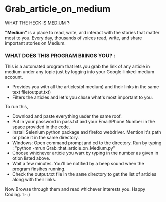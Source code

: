 # Grab_article_on_medium 
WHAT THE HECK IS [MEDIUM](https://medium.com/) ?:


**"Medium"** is a place to read, write, and interact with the stories that matter most to you. Every day, thousands of voices read, write, and share important stories on Medium.

### WHAT DOES THIS PROGRAM BRINGS YOU? :


This is a automated program that lets you grab the link of any article in medium under any topic just by logging into your Google-linked-medium account.


* Provides you with all the articles(of medium) and their links in the same text file(output.txt)
* Filters the articles and let's you chose what's most important to you.


To run this,


* Download and paste everything under the same roof.
* Put in your password in pass.txt and your Email/Phone Number in the space provided in the code.
* Install Selenium python package and firefox webdriver. Mention it's path or place it in the same directory.
* Windows: Open command prompt and cd to the directory.
  Run by typing : "python -mrun Grab_that_article_on_Medium.py"
* Choose whichever article you want by typing in the number as given in otion listed above.
* Wait a few minutes. You'll be notified by a beep sound when the program finsihes running.
* Check the output.txt file in the same directory to get the list of articles along with their links.
    
Now Browse through them and read whichever interests you. Happy Coding. :sparkles:  :)
